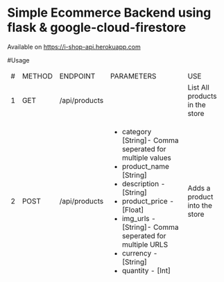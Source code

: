 # Simple Ecommerce Backend using flask & google-cloud-firestore

Available on https://i-shop-api.herokuapp.com

#Usage

 <table>
        <thead>
            <tr>
                <td>#</td>
                <td>METHOD</td>
                <td>ENDPOINT</td>
                <td>PARAMETERS</td>
                <td>USE</td>
            </tr>
            <tr>
                <td>1</td>
                <td>GET</td>
                <td>/api/products</td>
                <td></td>
                <td>List All products in the store</td>
            </tr>
            <tr>
                <td>2</td>
                <td>POST</td>
                <td>/api/products</td>
                <td>
                    <ul>
                        <li>category [String]- Comma seperated for multiple values </li>
                        <li>product_name [String]</li>
                        <li>description - [String]</li>
                        <li>product_price - [Float]</li>
                        <li>img_urls - [String]- Comma seperated for multiple URLS</li>
                        <li>currency - [String]</li>
                        <li>quantity - [Int]</li>
                    </u>
                </td>
                <td>Adds a product into the store</td>
            </tr>
        </thead>
    </table>
